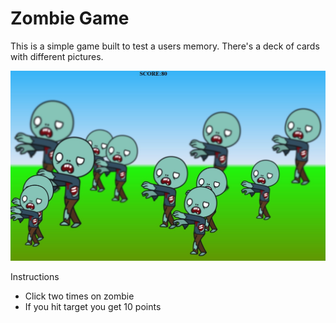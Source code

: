 # Zombie Game

This is a simple game built to test a users memory. There's a deck of cards with different pictures. 

<img alt="Logo" src="https://github.com/ptaszek1/Zombie-Game---JS/blob/master/zombieIMG.jpg" width="600">



Instructions
<ul>
<li>Click two times on zombie</li>
<li>If you hit target you get 10 points</li>
</ul>